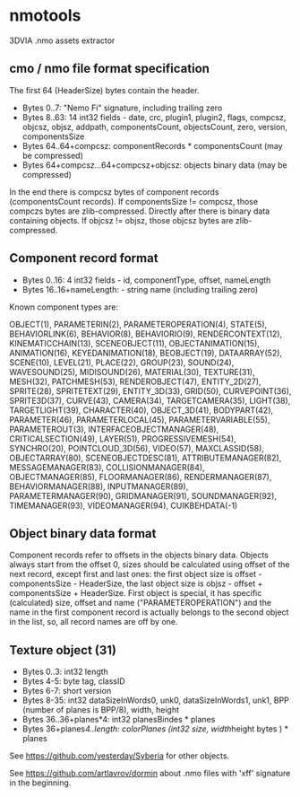 nmotools
========

3DVIA .nmo assets extractor

cmo / nmo file format specification
-----------------------------------

The first 64 (HeaderSize) bytes contain the header.

* Bytes 0..7: "Nemo Fi" signature, including trailing zero
* Bytes 8..63: 14 int32 fields - date, crc, plugin1, plugin2, flags, compcsz, objcsz, objsz, addpath, componentsCount, objectsCount, zero, version, componentsSize
* Bytes 64..64+compcsz: componentRecords * componentsCount (may be compressed)
* Bytes 64+compcsz...64+compcsz+objcsz: objects binary data (may be compressed)

In the end there is compcsz bytes of component records (componentsCount records). If componentsSize != compcsz, those compczs bytes are zlib-compressed.
Directly after there is binary data containing objects. If objcsz != objsz, those objcsz bytes are zlib-compressed.

Component record format
-----------------------

* Bytes 0..16: 4 int32 fields - id, componentType, offset, nameLength
* Bytes 16..16+nameLength: - string name (including trailing zero)

Known component types are:

OBJECT(1), PARAMETERIN(2), PARAMETEROPERATION(4), STATE(5),
BEHAVIORLINK(6), BEHAVIOR(8), BEHAVIORIO(9), RENDERCONTEXT(12),
KINEMATICCHAIN(13), SCENEOBJECT(11), OBJECTANIMATION(15), ANIMATION(16),
KEYEDANIMATION(18), BEOBJECT(19), DATAARRAY(52), SCENE(10), LEVEL(21),
PLACE(22), GROUP(23), SOUND(24), WAVESOUND(25), MIDISOUND(26),
MATERIAL(30), TEXTURE(31), MESH(32), PATCHMESH(53), RENDEROBJECT(47),
ENTITY_2D(27), SPRITE(28), SPRITETEXT(29), ENTITY_3D(33), GRID(50),
CURVEPOINT(36), SPRITE3D(37), CURVE(43), CAMERA(34), TARGETCAMERA(35),
LIGHT(38), TARGETLIGHT(39), CHARACTER(40), OBJECT_3D(41), BODYPART(42),
PARAMETER(46), PARAMETERLOCAL(45), PARAMETERVARIABLE(55), PARAMETEROUT(3),
INTERFACEOBJECTMANAGER(48), CRITICALSECTION(49), LAYER(51), PROGRESSIVEMESH(54),
SYNCHRO(20), POINTCLOUD_3D(56), VIDEO(57), MAXCLASSID(58),
OBJECTARRAY(80), SCENEOBJECTDESC(81), ATTRIBUTEMANAGER(82), MESSAGEMANAGER(83),
COLLISIONMANAGER(84), OBJECTMANAGER(85), FLOORMANAGER(86), RENDERMANAGER(87),
BEHAVIORMANAGER(88), INPUTMANAGER(89), PARAMETERMANAGER(90), GRIDMANAGER(91),
SOUNDMANAGER(92), TIMEMANAGER(93), VIDEOMANAGER(94), CUIKBEHDATA(-1)

Object binary data format
-------------------------
Component records refer to offsets in the objects binary data. Objects always start from the offset 0, sizes should be calculated
using offset of the next record, except first and last ones: the first object size is offset - componentsSize - HeaderSize,
the last object size is objsz - offset + componentsSize + HeaderSize. First object is special, it has specific (calculated) size,
offset and name ("PARAMETEROPERATION") and the name in the first component record is actually belongs to the second object in the list,
so, all record names are off by one.

Texture object (31)
-------------------

* Bytes 0..3: int32 length
* Bytes 4-5: byte tag, classID
* Bytes 6-7: short version
* Bytes 8-35: int32 dataSizeInWords0, unk0, dataSizeInWords1, unk1, BPP (number of planes is BPP/8), width, height
* Bytes 36..36+planes*4: int32 planesBindes * planes
* Bytes 36+planes*4..length: colorPlanes (int32 size, width*height bytes ) * planes

See https://github.com/yesterday/Syberia for other objects.

See https://github.com/artlavrov/dormin about .nmo files with 'xff' signature in the beginning.
